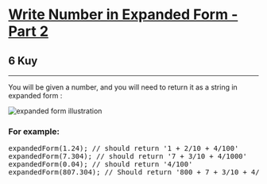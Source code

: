<h1><a href="https://www.codewars.com/kata/58cda88814e65627c5000045">Write Number in Expanded Form - Part 2</a></h1>
<h2>6 Kuy</h2>
<hr>
<p>You will be given a number, and you will need to return it as a string in expanded form :</p>
<p><img alt="expanded form illustration" src="https://cdn-skill.splashmath.com/panel-uploads/GlossaryTerm/0f679f888fae4f1a8d8703ba777f550a/1561557629_Expanded-form-of-decimal-numbers.png"></p>
<h3>For example:</h3>
<pre>
expandedForm(1.24); // should return '1 + 2/10 + 4/100'
expandedForm(7.304); // should return '7 + 3/10 + 4/1000'
expandedForm(0.04); // should return '4/100'
expandedForm(807.304); // Should return '800 + 7 + 3/10 + 4/1000'
</pre>